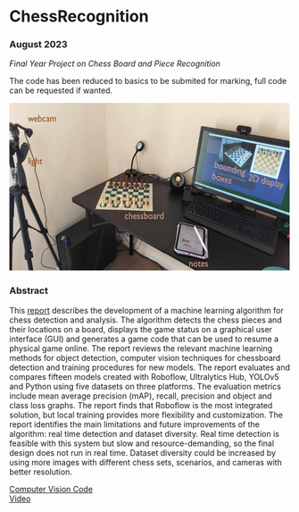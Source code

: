 # ChessRecognition
### August 2023

_*Final Year Project on Chess Board and Piece Recognition*_

The code has been reduced to basics to be submited for marking, full code can be requested if wanted.

<img src = "./projectSetup.png" height = 300>

### Abstract 
This [report](./PROJ324_RIJ.pdf) describes the development of a machine learning algorithm for chess detection and analysis. The algorithm detects the chess pieces and their locations on a board, displays the game status on a graphical user interface (GUI) and generates a game code that can be used to resume a physical game online. The report reviews the relevant machine learning methods for object detection, computer vision techniques for chessboard detection and training procedures for new models. The report evaluates and compares fifteen models created with Roboflow, Ultralytics Hub, YOLOv5 and Python using five datasets on three platforms. The evaluation metrics include mean average precision (mAP), recall, precision and object and class loss graphs. The report finds that Roboflow is the most integrated solution, but local training provides more flexibility and customization. The report identifies the main limitations and future improvements of the algorithm: real time detection and dataset diversity. Real time detection is feasible with this system but slow and resource-demanding, so the final design does not run in real time. Dataset diversity could be increased by using more images with different chess sets, scenarios, and cameras with better resolution.


[Computer Vision Code](./Code/src/chess/autoChessboardDetect.py)<br>
[Video](https://youtu.be/hQ-6yhSKq2o)<br>
